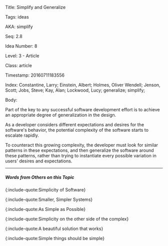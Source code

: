 Title:  Simplify and Generalize

Tags:   ideas

AKA:    simplify

Seq:    2.8

Idea Number: 8

Level:  3 - Article

Class:  article

Timestamp: 20160711183556

Index:  Constantine, Larry; Einstein, Albert; Holmes, Oliver Wendell; Jenson, Scott; Jobs, Steve; Kay, Alan; Lockwood, Lucy; generalize; simplify; 

Body:

Part of the key to any successful software development effort is to achieve an appropriate degree of generalization in the design.

As a developer considers different expectations and desires for the software's behavior, the potential complexity of the software starts to escalate rapidly.

To counteract this growing complexity, the developer must look for similar patterns in these expectations, and then generalize the software around these patterns, rather than trying to instantiate every possible variation in users' desires and expectations.

----

##### Words from Others on this Topic

{:include-quote:Simplicity of Software}

{:include-quote:Smaller, Simpler Systems}

{:include-quote:As Simple as Possible}

{:include-quote:Simplicity on the other side of the complex}

{:include-quote:A beautiful solution that works}

{:include-quote:Simple things should be simple}
